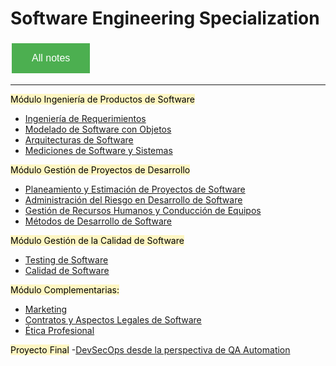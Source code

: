 # Software Engineering Specialization 

<style>
  .back-button {
    background-color: #4CAF50; /* Green */
    border: none;
    color: white;
    padding: 15px 32px;
    text-align: center;
    text-decoration: none;
    display: inline-block;
    font-size: 16px;
    margin: 4px 2px;
    cursor: pointer;
  }
</style>

<button class="back-button" onclick="window.location.href='https://matiaspakua.github.io/tech.notes.io'">All notes</button>

--- 

<mark style="background: #FFF3A3A6;">Módulo Ingeniería de Productos de Software  </mark>

- [Ingeniería de Requerimientos](/pages/sw_eng_specialization/software_requirements.md)
- [Modelado de Software con Objetos](/pages/sw_eng_specialization/software_modeling_with_objects.md)
- [Arquitecturas de Software](/pages/sw_eng_specialization/software_architecture.md)
- [Mediciones de Software y Sistemas](/pages/sw_eng_specialization/software_and_systems_measurements.md)
  
<mark style="background: #FFF3A3A6;">Módulo Gestión de Proyectos de Desarrollo  </mark>
- [Planeamiento y Estimación de Proyectos de Software](/pages/sw_eng_specialization/sofware_projects_scheduling_and_estimation.md)
- [Administración del Riesgo en Desarrollo de Software](/pages/sw_eng_specialization/software_development_risk_management.md)
- [Gestión de Recursos Humanos y Conducción de Equipos](/pages/sw_eng_specialization/team_driving_and_human_resource_management.md)
- [Métodos de Desarrollo de Software](/pages/sw_eng_specialization/software_development_methods.md)
  
<mark style="background: #FFF3A3A6;">Módulo Gestión de la Calidad de Software  </mark>
- [Testing de Software](/pages/sw_eng_specialization/software_testing.md)
- [Calidad de Software](/pages/sw_eng_specialization/software_quality.md)
  
<mark style="background: #FFF3A3A6;">Módulo Complementarias:  </mark>
- [Marketing](/pages/sw_eng_specialization/marketing.md)
- [Contratos y Aspectos Legales de Software](/pages/sw_eng_specialization/software_legal_aspects_and_contracts.md)
- [Ética Profesional](/pages/sw_eng_specialization/prefessional_ethics.md)

<mark style="background: #FFF3A3A6;">Proyecto Final</mark>
  -[DevSecOps desde la perspectiva de QA Automation](/pages/sw_eng_specialization/final_projects_specialization.md)